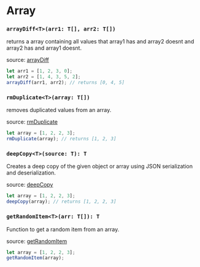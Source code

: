 # Array

### `arrayDiff<T>(arr1: T[], arr2: T[])`

returns a array containing all values that array1 has and array2 doesnt and array2 has and array1 doesnt.

source: [arrayDiff](../src/ts/array.ts#arrayDiff)

```typescript
let arr1 = [1, 2, 3, 0];
let arr2 = [1, 4, 3, 5, 2];
arrayDiff(arr1, arr2); // returns [0, 4, 5]
```

### `rmDuplicate<T>(array: T[])`

removes duplicated values from an array.

source: [rmDuplicate](../src/ts/array.ts#rmDuplicate)

```typescript
let array = [1, 2, 2, 3];
rmDuplicate(array); // returns [1, 2, 3]
```

### `deepCopy<T>(source: T): T`

Creates a deep copy of the given object or array using JSON serialization and deserialization.

source: [deepCopy](../src/ts/array.ts#deepCopy)

```typescript
let array = [1, 2, 2, 3];
deepCopy(array); // returns [1, 2, 2, 3]
```

### `getRandomItem<T>(arr: T[]): T`

Function to get a random item from an array.

source: [getRandomItem](../src/ts/array.ts#getRandomItem)

```typescript
let array = [1, 2, 2, 3];
getRandomItem(array); 
```